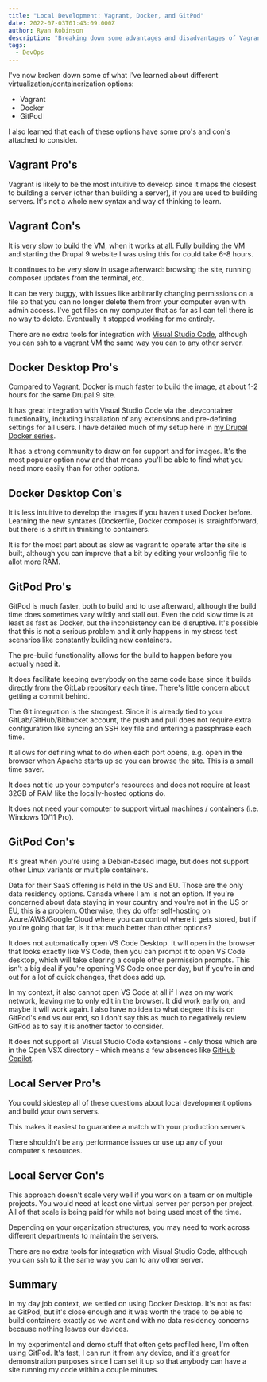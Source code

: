 ```yaml
---
title: "Local Development: Vagrant, Docker, and GitPod"
date: 2022-07-03T01:43:09.000Z
author: Ryan Robinson
description: "Breaking down some advantages and disadvantages of Vagrant, Docker, and GitPod."
tags:
  - DevOps
---
```


I've now broken down some of what I've learned about different virtualization/containerization options:

- Vagrant
- Docker
- GitPod

I also learned that each of these options have some pro's and con's attached to consider.

## Vagrant Pro's

Vagrant is likely to be the most intuitive to develop since it maps the closest to building a server (other than building a server), if you are used to building servers. It's not a whole new syntax and way of thinking to learn.

## Vagrant Con's

It is very slow to build the VM, when it works at all. Fully building the VM and starting the Drupal 9 website I was using this for could take 6-8 hours.

It continues to be very slow in usage afterward: browsing the site, running composer updates from the terminal, etc.

It can be very buggy, with issues like arbitrarily changing permissions on a file so that you can no longer delete them from your computer even with admin access. I've got files on my computer that as far as I can tell there is no way to delete. Eventually it stopped working for me entirely.

There are no extra tools for integration with [Visual Studio Code](/tags/visual-studio-code/), although you can ssh to a vagrant VM the same way you can to any other server.

## Docker Desktop Pro's

Compared to Vagrant, Docker is much faster to build the image, at about 1-2 hours for the same Drupal 9 site.

It has great integration with Visual Studio Code via the .devcontainer functionality, including installation of any extensions and pre-defining settings for all users. I have detailed much of my setup here in [my Drupal Docker series](/tags/drupal-docker/).

It has a strong community to draw on for support and for images. It's the most popular option now and that means you'll be able to find what you need more easily than for other options.

## Docker Desktop Con's

It is less intuitive to develop the images if you haven't used Docker before. Learning the new syntaxes (Dockerfile, Docker compose) is straightforward, but there is a shift in thinking to containers.

It is for the most part about as slow as vagrant to operate after the site is built, although you can improve that a bit by editing your wslconfig file to allot more RAM.

## GitPod Pro's

GitPod is much faster, both to build and to use afterward, although the build time does sometimes vary wildly and stall out. Even the odd slow time is at least as fast as Docker, but the inconsistency can be disruptive. It's possible that this is not a serious problem and it only happens in my stress test scenarios like constantly building new containers.

The pre-build functionality allows for the build to happen before you actually need it.

It does facilitate keeping everybody on the same code base since it builds directly from the GitLab repository each time. There's little concern about getting a commit behind.

The Git integration is the strongest. Since it is already tied to your GitLab/GitHub/Bitbucket account, the push and pull does not require extra configuration like syncing an SSH key file and entering a passphrase each time.

It allows for defining what to do when each port opens, e.g. open in the browser when Apache starts up so you can browse the site. This is a small time saver.

It does not tie up your computer's resources and does not require at least 32GB of RAM like the locally-hosted options do.

It does not need your computer to support virtual machines / containers (i.e. Windows 10/11 Pro).

## GitPod Con's

It's great when you're using a Debian-based image, but does not support other Linux variants or multiple containers.

Data for their SaaS offering is held in the US and EU. Those are the only data residency options. Canada where I am is not an option. If you're concerned about data staying in your country and you're not in the US or EU, this is a problem. Otherwise, they do offer self-hosting on Azure/AWS/Google Cloud where you can control where it gets stored, but if you're going that far, is it that much better than other options?

It does not automatically open VS Code Desktop. It will open in the browser that looks exactly like VS Code, then you can prompt it to open VS Code desktop, which will take clearing a couple other permission prompts. This isn't a big deal if you're opening VS Code once per day, but if you're in and out for a lot of quick changes, that does add up.

In my context, it also cannot open VS Code at all if I was on my work network, leaving me to only edit in the browser. It did work early on, and maybe it will work again. I also have no idea to what degree this is on GitPod's end vs our end, so I don't say this as much to negatively review GitPod as to say it is another factor to consider.

It does not support all Visual Studio Code extensions - only those which are in the Open VSX directory - which means a few absences like [GitHub Copilot](/websites/github-copilot/).

## Local Server Pro's

You could sidestep all of these questions about local development options and build your own servers.

This makes it easiest to guarantee a match with your production servers.

There shouldn't be any performance issues or use up any of your computer's resources.

## Local Server Con's

This approach doesn't scale very well if you work on a team or on multiple projects. You would need at least one virtual server per person per project. All of that scale is being paid for while not being used most of the time.

Depending on your organization structures, you may need to work across different departments to maintain the servers.

There are no extra tools for integration with Visual Studio Code, although you can ssh to it the same way you can to any other server.

## Summary

In my day job context, we settled on using Docker Desktop. It's not as fast as GitPod, but it's close enough and it was worth the trade to be able to build containers exactly as we want and with no data residency concerns because nothing leaves our devices.

In my experimental and demo stuff that often gets profiled here, I'm often using GitPod. It's fast, I can run it from any device, and it's great for demonstration purposes since I can set it up so that anybody can have a site running my code within a couple minutes.
